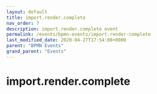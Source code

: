 ```yaml
---
layout: default
title: import.render.complete 
nav_order: 7
description: import.render.complete event
permalink: /events/bpmn-events/import-render-complete
last_modified_date: 2020-04-27T17:54:08+0000
parent: "BPMN Events"
grand_parent: "Events"
---
```


# import.render.complete
